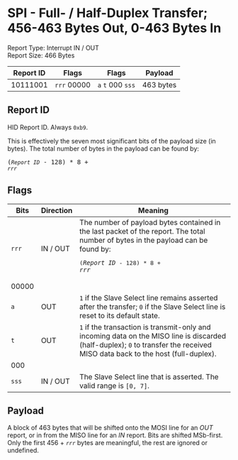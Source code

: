
# SPI - Full- / Half-Duplex Transfer; 456-463 Bytes Out, 0-463 Bytes In
Report Type: Interrupt IN / OUT<br />
Report Size: 466 Bytes

| Report ID | Flags | Flags | Payload |
|-----------|-------|-------|---------|
| 10111001 | `rrr`&nbsp;00000 | `a`&nbsp;`t`&nbsp;000&nbsp;`sss` | 463 bytes |

## Report ID
HID Report ID.  Always `0xb9`.

This is effectively the seven most significant bits of the payload size (in bytes).  The total number of bytes in the payload can be found by: <pre>(*`Report ID`* - 128) * 8 + *`rrr`*</pre>

## Flags

| Bits  | Direction | Meaning |
|-------|-----------|---------|
| `rrr` | IN / OUT  | The number of payload bytes contained in the last packet of the report.  The total number of bytes in the payload can be found by: <pre>(*`Report ID`* - 128) * 8 + *`rrr`*</pre> |
| 00000 |          |                                                                       |
| `a`   | OUT      | `1` if the Slave Select line remains asserted after the transfer; `0` if the Slave Select line is reset to its default state. |
| `t`   | OUT      | `1` if the transaction is transmit-only and incoming data on the MISO line is discarded (half-duplex); `0` to transfer the received MISO data back to the host (full-duplex). |
| 000   |          |                                                                       |
| `sss` | IN / OUT | The Slave Select line that is asserted.  The valid range is `[0, 7]`. |

## Payload
A block of 463 bytes that will be shifted onto the MOSI line for an *OUT* report, or in from the MISO line for an *IN* report.  Bits are shifted MSb-first.  Only the first 456 + *`rrr`* bytes are meaningful, the rest are ignored or undefined.

